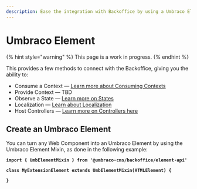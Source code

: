 ```yaml
---
description: Ease the integration with Backoffice by using a Umbraco Element
---
```


# Umbraco Element

{% hint style="warning" %}
This page is a work in progress.&#x20;
{% endhint %}

This provides a few methods to connect with the Backoffice, giving you the ability to:

* Consume a Context — [Learn more about Consuming Contexts](../context-api/)
* Provide Context — TBD
* Observe a State — [Learn more on States](../states.md#observe-a-state-via-umbraco-element-or-umbraco-controller)
* Localization — [Learn about Localization](../localization/use-localizations.md#localize-controller)
* Host Controllers — [ Learn more on Controllers here](controllers/)

## Create an Umbraco Element

You can turn any Web Component into an Umbraco Element by using the Umbraco Element Mixin, as done in the following example:

<pre class="language-csharp"><code class="lang-csharp"><strong>import { UmbElementMixin } from '@umbraco-cms/backoffice/element-api'
</strong><strong>
</strong><strong>class MyExtensionElement extends UmbElementMixin(HTMLElement) {
</strong><strong>
</strong><strong>}
</strong></code></pre>

